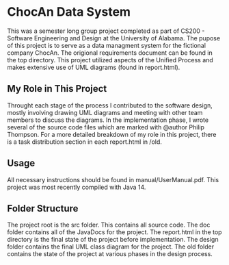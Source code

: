 # ChocAn Data System

This was a semester long group project completed as part of CS200 - Software Engineering and Design at the University of Alabama. The pupose of this project is to serve as a data managment system for the fictional company ChocAn. The origional requirements document can be found in the top directory. This project utilized aspects of the Unified Process and makes extensive use of UML diagrams (found in report.html). 

## My Role in This Project

Throught each stage of the process I contributed to the software design, mostly involving drawing UML diagrams and meeting with other team members to discuss the diagrams. In the implementation phase, I wrote several of the source code files which are marked with @author Philip Thompson.
For a more detailed breakdown of my role in this project, there is a task distribution section in each report.html in /old.

## Usage

All necessary instructions should be found in manual/UserManual.pdf.
This project was most recently compiled with Java 14.

## Folder Structure

The project root is the src folder. This contains all source code. 
The doc folder contains all of the JavaDocs for the project.
The report.html in the top directory is the final state of the project before implementation.
The design folder contains the final UML class diagram for the project.
The old folder contains the state of the project at various phases in the design process.


